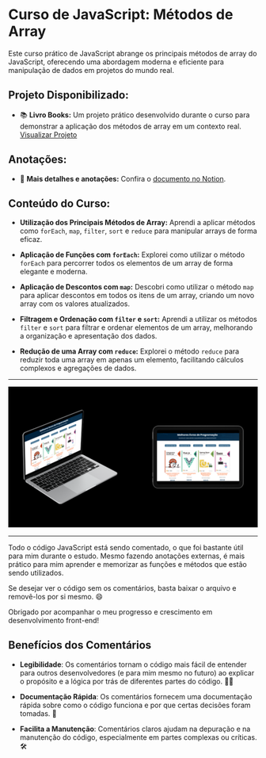 # Curso de JavaScript: Métodos de Array

Este curso prático de JavaScript abrange os principais métodos de array do JavaScript, oferecendo uma abordagem moderna e eficiente para manipulação de dados em projetos do mundo real.

## Projeto Disponibilizado:

- 📚 **Livro Books:** Um projeto prático desenvolvido durante o curso para demonstrar a aplicação dos métodos de array em um contexto real. [Visualizar Projeto](https://livro-books.vercel.app/)

## Anotações:

- 📝 **Mais detalhes e anotações:**  Confira o [documento no Notion](https://www.notion.so/JavaScript-m-todos-de-array-8ce6cf375a1940d7a7a9fdc4e5288f26).

## Conteúdo do Curso:

- **Utilização dos Principais Métodos de Array:** Aprendi a aplicar métodos como `forEach`, `map`, `filter`, `sort` e `reduce` para manipular arrays de forma eficaz.

- **Aplicação de Funções com `forEach`:** Explorei como utilizar o método `forEach` para percorrer todos os elementos de um array de forma elegante e moderna.

- **Aplicação de Descontos com `map`:** Descobri como utilizar o método `map` para aplicar descontos em todos os itens de um array, criando um novo array com os valores atualizados.

- **Filtragem e Ordenação com `filter` e `sort`:** Aprendi a utilizar os métodos `filter` e `sort` para filtrar e ordenar elementos de um array, melhorando a organização e apresentação dos dados.

- **Redução de uma Array com `reduce`:** Explorei o método `reduce` para reduzir toda uma array em apenas um elemento, facilitando cálculos complexos e agregações de dados.

---
<div align="center">
    <img src="/imagens/mockup Livro Books.png" width="600px" alt="mockup">
</div>

---

Todo o código JavaScript está sendo comentado, o que foi bastante útil para mim durante o estudo. Mesmo fazendo anotações externas, é mais prático para mim aprender e memorizar as funções e métodos que estão sendo utilizados.

Se desejar ver o código sem os comentários, basta baixar o arquivo e removê-los por si mesmo. 😄

Obrigado por acompanhar o meu progresso e crescimento em desenvolvimento front-end!

## Benefícios dos Comentários

- **Legibilidade**: 
  Os comentários tornam o código mais fácil de entender para outros desenvolvedores (e para mim mesmo no futuro) ao explicar o propósito e a lógica por trás de diferentes partes do código. 👨‍💻

- **Documentação Rápida**:
  Os comentários fornecem uma documentação rápida sobre como o código funciona e por que certas decisões foram tomadas. 📝

- **Facilita a Manutenção**:
  Comentários claros ajudam na depuração e na manutenção do código, especialmente em partes complexas ou críticas. 🛠️
